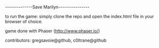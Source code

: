 --------------Save Marilyn----------------

to run the game: simply clone the repo and open the index.html file in your browser of choice.

game done with Phaser (http://www.phaser.io/)

contributors: gregsavoie@github, c0ltrane@github

